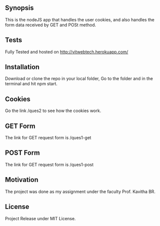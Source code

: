 ## Synopsis

This is the nodeJS app that handles the user cookies, and also handles the form data received by GET and POSt method.

## Tests

Fully Tested and hosted on http://vitwebtech.herokuapp.com/

## Installation

Download or clone the repo in your local folder,
Go to the folder and in the terminal and hit npm start.

## Cookies

Go the link /ques2 to see how the cookies work.

## GET Form

The link for GET request form is /ques1-get

## POST Form

The link for GET request form is /ques1-post

## Motivation

The project was done as my assignment under the faculty Prof. Kavitha BR.

## License

Project Release under MIT License.
